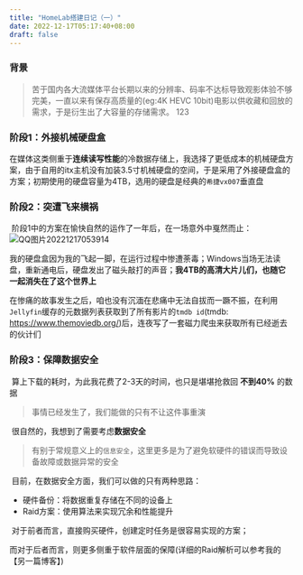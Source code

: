 ```yaml
---
title: "HomeLab搭建日记（一）"
date: 2022-12-17T05:17:40+08:00
draft: false
---
```


### 背景

>  苦于国内各大流媒体平台长期以来的分辨率、码率不达标导致观影体验不够完美，一直以来有保存高质量的(eg:4K HEVC 10bit)电影以供收藏和回放的需求，于是衍生出了大容量的存储需求。
123
### 阶段1：外接机械硬盘盒

​	在媒体这类侧重于**连续读写性能**的冷数据存储上，我选择了更低成本的机械硬盘方案，由于自用的itx主机没有加装3.5寸机械硬盘的空间，于是采用了外接硬盘盒的方案；初期使用的硬盘容量为4TB，选用的硬盘是经典的`希捷vx007`垂直盘

### 阶段2：突遭飞来横祸

​	阶段1中的方案在愉快自然的运作了一年后，在一场意外中戛然而止：![QQ图片20221217053914](https://kevinmatt-1303917904.cos.ap-chengdu.myqcloud.com/img/QQ%25E5%259B%25BE%25E7%2589%258720221217053914.jpg)

​	我的硬盘盒因为我的飞起一脚，在运行过程中惨遭荼毒；Windows当场无法读盘，重新通电后，硬盘发出了磁头敲打的声音；**我4TB的高清大片儿们，也随它一起消失在了这个世界上**

​	在惨痛的故事发生之后，咱也没有沉湎在悲痛中无法自拔而一蹶不振，在利用`Jellyfin`缓存的元数据列表获取到了所有影片的`tmdb id`(tmdb: https://www.themoviedb.org/)后，连夜写了一套磁力爬虫来获取所有已经逝去的伙计们

### 阶段3：保障数据安全

​	算上下载的耗时，为此我花费了2-3天的时间，也只是堪堪抢救回 **不到40%** 的数据

> 事情已经发生了，我们能做的只有不让这件事重演

​	很自然的，我想到了需要考虑**数据安全**

> 有别于常规意义上的`信息安全`，这里更多是为了避免软硬件的错误而导致设备故障或数据异常的安全

​	目前，在数据安全方面，我们可以做的只有两种思路：

- 硬件备份：将数据重复存储在不同的设备上
- Raid方案：使用算法来实现冗余和性能提升

​	对于前者而言，直接购买硬件，创建定时任务是很容易实现的方案；

​	而对于后者而言，则更多侧重于软件层面的保障(详细的Raid解析可以参考我的【另一篇博客】)